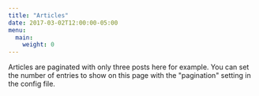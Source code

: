 ```yaml
---
title: "Articles"
date: 2017-03-02T12:00:00-05:00
menu:
  main:
    weight: 0
---
```

Articles are paginated with only three posts here for example. You can set the number of entries to show on this page with the "pagination" setting in the config file.
